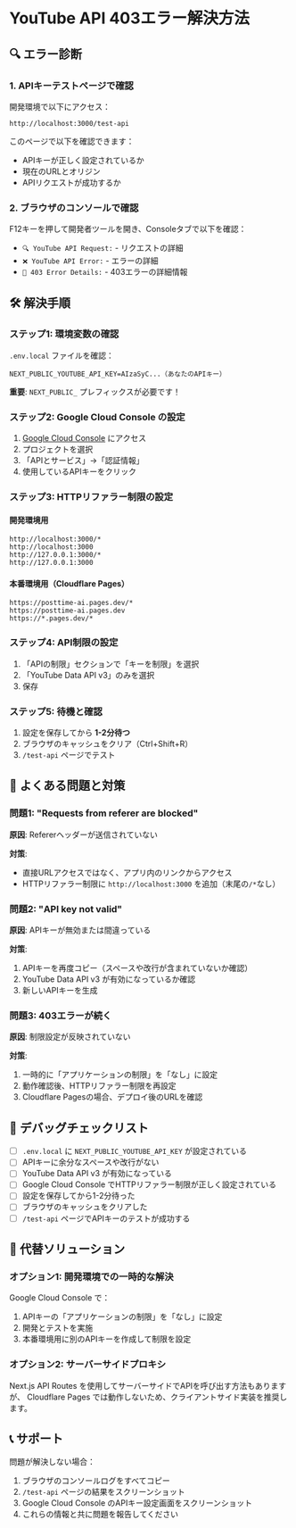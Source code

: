 # YouTube API 403エラー解決方法

## 🔍 エラー診断

### 1. APIキーテストページで確認

開発環境で以下にアクセス：
```
http://localhost:3000/test-api
```

このページで以下を確認できます：
- APIキーが正しく設定されているか
- 現在のURLとオリジン
- APIリクエストが成功するか

### 2. ブラウザのコンソールで確認

F12キーを押して開発者ツールを開き、Consoleタブで以下を確認：

- `🔍 YouTube API Request:` - リクエストの詳細
- `❌ YouTube API Error:` - エラーの詳細
- `🚨 403 Error Details:` - 403エラーの詳細情報

## 🛠️ 解決手順

### ステップ1: 環境変数の確認

`.env.local` ファイルを確認：

```env
NEXT_PUBLIC_YOUTUBE_API_KEY=AIzaSyC...（あなたのAPIキー）
```

**重要**: `NEXT_PUBLIC_` プレフィックスが必要です！

### ステップ2: Google Cloud Console の設定

1. [Google Cloud Console](https://console.cloud.google.com/) にアクセス
2. プロジェクトを選択
3. 「APIとサービス」→「認証情報」
4. 使用しているAPIキーをクリック

### ステップ3: HTTPリファラー制限の設定

#### 開発環境用
```
http://localhost:3000/*
http://localhost:3000
http://127.0.0.1:3000/*
http://127.0.0.1:3000
```

#### 本番環境用（Cloudflare Pages）
```
https://posttime-ai.pages.dev/*
https://posttime-ai.pages.dev
https://*.pages.dev/*
```

### ステップ4: API制限の設定

1. 「APIの制限」セクションで「キーを制限」を選択
2. 「YouTube Data API v3」のみを選択
3. 保存

### ステップ5: 待機と確認

1. 設定を保存してから **1-2分待つ**
2. ブラウザのキャッシュをクリア（Ctrl+Shift+R）
3. `/test-api` ページでテスト

## 🚨 よくある問題と対策

### 問題1: "Requests from referer <empty> are blocked"

**原因**: Refererヘッダーが送信されていない

**対策**:
- 直接URLアクセスではなく、アプリ内のリンクからアクセス
- HTTPリファラー制限に `http://localhost:3000` を追加（末尾の`/*`なし）

### 問題2: "API key not valid"

**原因**: APIキーが無効または間違っている

**対策**:
1. APIキーを再度コピー（スペースや改行が含まれていないか確認）
2. YouTube Data API v3 が有効になっているか確認
3. 新しいAPIキーを生成

### 問題3: 403エラーが続く

**原因**: 制限設定が反映されていない

**対策**:
1. 一時的に「アプリケーションの制限」を「なし」に設定
2. 動作確認後、HTTPリファラー制限を再設定
3. Cloudflare Pagesの場合、デプロイ後のURLを確認

## 📝 デバッグチェックリスト

- [ ] `.env.local` に `NEXT_PUBLIC_YOUTUBE_API_KEY` が設定されている
- [ ] APIキーに余分なスペースや改行がない
- [ ] YouTube Data API v3 が有効になっている
- [ ] Google Cloud Console でHTTPリファラー制限が正しく設定されている
- [ ] 設定を保存してから1-2分待った
- [ ] ブラウザのキャッシュをクリアした
- [ ] `/test-api` ページでAPIキーのテストが成功する

## 🔧 代替ソリューション

### オプション1: 開発環境での一時的な解決

Google Cloud Console で：
1. APIキーの「アプリケーションの制限」を「なし」に設定
2. 開発とテストを実施
3. 本番環境用に別のAPIキーを作成して制限を設定

### オプション2: サーバーサイドプロキシ

Next.js API Routes を使用してサーバーサイドでAPIを呼び出す方法もありますが、
Cloudflare Pages では動作しないため、クライアントサイド実装を推奨します。

## 📞 サポート

問題が解決しない場合：

1. ブラウザのコンソールログをすべてコピー
2. `/test-api` ページの結果をスクリーンショット
3. Google Cloud Console のAPIキー設定画面をスクリーンショット
4. これらの情報と共に問題を報告してください